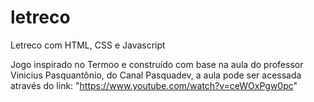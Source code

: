 # letreco
Letreco com HTML, CSS e Javascript

Jogo inspirado no Termoo e construído com base na aula do professor Vinicius Pasquantônio, do Canal Pasquadev, a aula pode ser acessada através do link: "https://www.youtube.com/watch?v=ceWOxPgw0pc"
